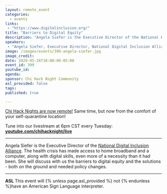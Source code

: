 ```yaml
---
layout: remote_event
categories:
  - events
links: 
 - "https://www.digitalinclusion.org/"
title: "Barriers to Digital Equity"
description: "Angela Siefer is the Executive Director of the National Digital Inclusion Alliance. The health crisis has made access to home broadband and a computer, along with digital skills, even more of a necessity than it had been. She will discuss with us the barriers to digital equity and the solutions - both on the ground and needed policy changes."
speakers:
 - "Angela Siefer, Executive Director, National Digital Inclusion Alliance"
image: /images/events/399-angela-siefer.jpg
image_credit:
date: 2020-05-26T18:00:00-05:00
event_id: 399
youtube_id: 
agenda: 
sponsor: Chi Hack Night Community
asl_provided: false
tags: 
published: true

---
```


[Chi Hack Nights are now remote!](/blog/2020/03/16/chi-hack-night-going-remote.html) Same time, but now from the comfort of your self-quarantine location!

Tune into our livestream at 6pm CST every Tuesday: **[youtube.com/chihacknight/live](https://youtube.com/chihacknight/live)**

---

Angela Siefer is the Executive Director of the [National Digital Inclusion Alliance](https://www.digitalinclusion.org/). The health crisis has made access to home broadband and a computer, along with digital skills, even more of a necessity than it had been. She will discuss with us the barriers to digital equity and the solutions - both on the ground and needed policy changes.

---

**ASL** This event will {% unless page.asl_provided %} not {% endunless %}have an American Sign Language interpreter.
